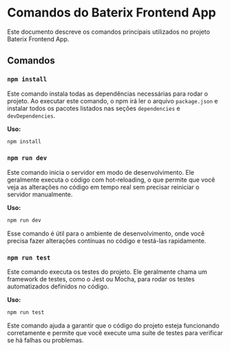 # Comandos do Baterix Frontend App

Este documento descreve os comandos principais utilizados no projeto Baterix Frontend App.

## Comandos

### `npm install`

Este comando instala todas as dependências necessárias para rodar o projeto. Ao executar este comando, o npm irá ler o arquivo `package.json` e instalar todos os pacotes listados nas seções `dependencies` e `devDependencies`.

**Uso:**

```bash
npm install
```

### `npm run dev`

Este comando inicia o servidor em modo de desenvolvimento. Ele geralmente executa o código com hot-reloading, o que permite que você veja as alterações no código em tempo real sem precisar reiniciar o servidor manualmente.

**Uso:**

```bash
npm run dev
```

Esse comando é útil para o ambiente de desenvolvimento, onde você precisa fazer alterações contínuas no código e testá-las rapidamente.

### `npm run test`

Este comando executa os testes do projeto. Ele geralmente chama um framework de testes, como o Jest ou Mocha, para rodar os testes automatizados definidos no código.

**Uso:**

```bash
npm run test
```

Este comando ajuda a garantir que o código do projeto esteja funcionando corretamente e permite que você execute uma suíte de testes para verificar se há falhas ou problemas.
